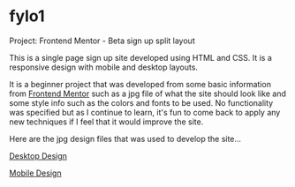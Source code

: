 # fylo1
Project: Frontend Mentor - Beta sign up split layout

This is a single page sign up site developed using HTML and CSS. It is a responsive design with mobile and desktop layouts. 

It is a beginner project that was developed from some basic information from <a href="https://www.frontendmentor.io/">Frontend Mentor</a> such as a jpg file of what the site should look like and some style info such as the colors and fonts to be used. No functionality was specified but as I continue to learn, it's fun to come back to apply any new techniques if I feel that it would improve the site.

Here are the jpg design files that was used to develop the site...

<a href="desktop-design.jpg">Desktop Design</a>

<a href="mobile-design.jpg">Mobile Design</a>
